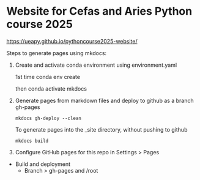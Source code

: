 # Website for Cefas and Aries Python course 2025

https://ueapy.github.io/pythoncourse2025-website/


Steps to generate pages using mkdocs:


1. Create and activate conda environment using environment.yaml

    1st time
    conda env create

    then
    conda activate mkdocs

2. Generate pages from markdown files and deploy to github as a branch gh-pages

    ```
    mkdocs gh-deploy --clean
    ```

    To generate pages into the _site directory, without pushing to github

    ```
    mkdocs build
    ```

3. Configure GitHub pages for this repo in Settings > Pages

* Build and deployment
  * Branch > gh-pages and /root



